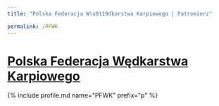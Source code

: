 ```yaml
---
title: "Polska Federacja W\u0119dkarstwa Karpiowego | Patromierz"

permalink: /PFWK
---
```


# [Polska Federacja Wędkarstwa Karpiowego](https://patronite.pl/PFWK)

{% include profile.md name="PFWK" prefix="p" %}
